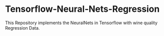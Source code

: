 # Tensorflow-Neural-Nets-Regression
This Repository implements the NeuralNets in Tensorflow with wine quality Regression Data.
